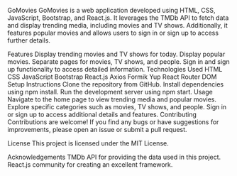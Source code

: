 GoMovies
GoMovies is a web application developed using HTML, CSS, JavaScript, Bootstrap, and React.js. It leverages the TMDb API to fetch data and display trending media, including movies and TV shows. Additionally, it features popular movies and allows users to sign in or sign up to access further details.

Features
Display trending movies and TV shows for today.
Display popular movies.
Separate pages for movies, TV shows, and people.
Sign in and sign up functionality to access detailed information.
Technologies Used
HTML
CSS
JavaScript
Bootstrap
React.js
Axios
Formik
Yup
React Router DOM
Setup Instructions
Clone the repository from GitHub.
Install dependencies using npm install.
Run the development server using npm start.
Usage
Navigate to the home page to view trending media and popular movies.
Explore specific categories such as movies, TV shows, and people.
Sign in or sign up to access additional details and features.
Contributing
Contributions are welcome! If you find any bugs or have suggestions for improvements, please open an issue or submit a pull request.

License
This project is licensed under the MIT License.

Acknowledgements
TMDb API for providing the data used in this project.
React.js community for creating an excellent framework.
